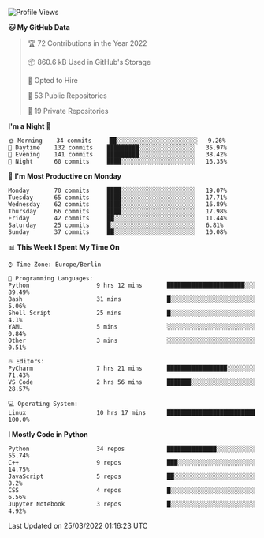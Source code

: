 <!--START_SECTION:waka-->
![Profile Views](http://img.shields.io/badge/Profile%20Views-10-blue)

**🐱 My GitHub Data** 

> 🏆 72 Contributions in the Year 2022
 > 
> 📦 860.6 kB Used in GitHub's Storage 
 > 
> 💼 Opted to Hire
 > 
> 📜 53 Public Repositories 
 > 
> 🔑 19 Private Repositories  
 > 
**I'm a Night 🦉** 

```text
🌞 Morning    34 commits     ██░░░░░░░░░░░░░░░░░░░░░░░   9.26% 
🌆 Daytime    132 commits    █████████░░░░░░░░░░░░░░░░   35.97% 
🌃 Evening    141 commits    █████████░░░░░░░░░░░░░░░░   38.42% 
🌙 Night      60 commits     ████░░░░░░░░░░░░░░░░░░░░░   16.35%

```
📅 **I'm Most Productive on Monday** 

```text
Monday       70 commits     ████░░░░░░░░░░░░░░░░░░░░░   19.07% 
Tuesday      65 commits     ████░░░░░░░░░░░░░░░░░░░░░   17.71% 
Wednesday    62 commits     ████░░░░░░░░░░░░░░░░░░░░░   16.89% 
Thursday     66 commits     ████░░░░░░░░░░░░░░░░░░░░░   17.98% 
Friday       42 commits     ██░░░░░░░░░░░░░░░░░░░░░░░   11.44% 
Saturday     25 commits     █░░░░░░░░░░░░░░░░░░░░░░░░   6.81% 
Sunday       37 commits     ██░░░░░░░░░░░░░░░░░░░░░░░   10.08%

```


📊 **This Week I Spent My Time On** 

```text
⌚︎ Time Zone: Europe/Berlin

💬 Programming Languages: 
Python                   9 hrs 12 mins       ██████████████████████░░░   89.49% 
Bash                     31 mins             █░░░░░░░░░░░░░░░░░░░░░░░░   5.06% 
Shell Script             25 mins             █░░░░░░░░░░░░░░░░░░░░░░░░   4.1% 
YAML                     5 mins              ░░░░░░░░░░░░░░░░░░░░░░░░░   0.84% 
Other                    3 mins              ░░░░░░░░░░░░░░░░░░░░░░░░░   0.51%

🔥 Editors: 
PyCharm                  7 hrs 21 mins       █████████████████░░░░░░░░   71.43% 
VS Code                  2 hrs 56 mins       ███████░░░░░░░░░░░░░░░░░░   28.57%

💻 Operating System: 
Linux                    10 hrs 17 mins      █████████████████████████   100.0%

```

**I Mostly Code in Python** 

```text
Python                   34 repos            ██████████████░░░░░░░░░░░   55.74% 
C++                      9 repos             ███░░░░░░░░░░░░░░░░░░░░░░   14.75% 
JavaScript               5 repos             ██░░░░░░░░░░░░░░░░░░░░░░░   8.2% 
CSS                      4 repos             █░░░░░░░░░░░░░░░░░░░░░░░░   6.56% 
Jupyter Notebook         3 repos             █░░░░░░░░░░░░░░░░░░░░░░░░   4.92%

```



 Last Updated on 25/03/2022 01:16:23 UTC
<!--END_SECTION:waka-->　　
